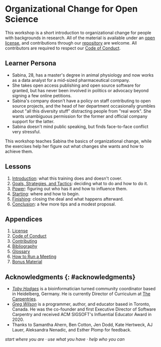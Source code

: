 # Organizational Change for Open Science

This workshop is a short introduction to organizational change
for people with backgrounds in research.
All of the material is available under an [open license](@/license/),
and contributions through our [repository][repo] are welcome.
All contributors are required to respect our [Code of Conduct](@/conduct/).

## Learner Persona

-   Sabina, 28, has a master's degree in animal physiology
    and now works as a data analyst for a mid-sized pharmaceutical company.
-   She takes open access publishing and open source software for granted,
    but has never been involved in politics or advocacy beyond signing a few online petitions.
-   Sabina's company doesn't have a policy on staff contributing to open source projects,
    and the head of her department occasionally grumbles about
    "all this diversity stuff" distracting people from "real work".
    She wants unambiguous permission for the former and official company support for the latter.
-   Sabina doesn't mind public speaking,
    but finds face-to-face conflict very stressful.

This workshop teaches Sabina the basics of organizational change,
while the exercises help her figure out what changes she wants
and how to achieve them.

## Lessons

<div id="lessons" markdown="1">

1.  [Introduction](@/intro/): what this training does and doesn't cover.
1.  [Goals, Strategies, and Tactics](@/gst/): deciding what to do and how to do it.
1.  [Power](@/power/): figuring out who has it and how to influence them.
1.  [Starting](@/starting/): where and how to begin.
1.  [Finishing](@/finishing/): closing the deal and what happens afterward.
1.  [Conclusion](@/finale/): a few more tips and a modest proposal.

</div>

##  Appendices

<div id="appendices" markdown="1">

1.  [License](@/license/)
1.  [Code of Conduct](@/conduct/)
1.  [Contributing](@/contributing/)
1.  [Bibliography](@/bibliography/)
1.  [Glossary](@/glossary/)
1.  [How to Run a Meeting](@/meetings/)
1.  [Bonus Material](@/bonus/)

</div>

## Acknowledgments {: #acknowledgments}

-   *[Toby Hodges][hodges-toby]* is a bioinformatician turned community coordinator based in Heidelberg, Germany.
    He is currently Director of Curriculum at [The Carpentries][carpentries].
-   *[Greg Wilson][wilson-greg]* is a programmer, author, and educator based in Toronto, Canada.
    He was the co-founder and first Executive Director of Software Carpentry
    and received ACM SIGSOFT's Influential Educator Award in 2020.
-   Thanks to Samantha Ahern, Ben Cotton, Jen Dodd, Kate Hertweck, AJ Lauer, Aleksandra Nenadic, and Esther Plomp for feedback.

<p class="center">
  <em>
    start where you are
    &middot;
    use what you have
    &middot;
    help who you can
  </em>
</p>

[carpentries]: https://carpentries.org
[repo]: https://github.com/gvwilson/change
[hodges-toby]: https://tbyhdgs.info/
[wilson-greg]: https://third-bit.com/
